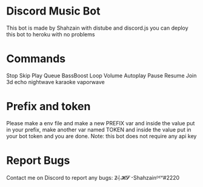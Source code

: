 # Discord Music Bot
This bot is made by Shahzain with distube and discord.js you can deploy this bot to heroku with no problems 
# Commands
Stop
Skip
Play
Queue
BassBoost
Loop
Volume
Autoplay
Pause
Resume
Join
3d
echo
nightwave
karaoke
vaporwave
# Prefix and token
Please make a env file and make a new PREFIX var and inside the value put in your prefix, make another var named TOKEN and inside the value put in your bot token and you are done. Note: this bot does not require any api key
# Report Bugs
Contact me on Discord to report any bugs: Z̶╎𝓗𝓢⠐Shahzainᴰᴱᵛ#2220
